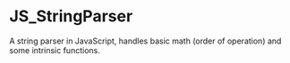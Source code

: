 JS_StringParser
===============

A string parser in JavaScript, handles basic math (order of operation) and some intrinsic functions.
